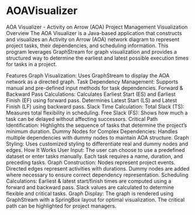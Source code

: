 # AOAVisualizer
AOA Visualizer - Activity on Arrow (AOA) Project Management Visualization
Overview
The AOA Visualizer is a Java-based application that constructs and visualizes an Activity on Arrow (AOA) network diagram to represent project tasks, their dependencies, and scheduling information. This program leverages GraphStream for graph visualization and provides a structured way to determine the earliest and latest possible execution times for tasks in a project.

Features
Graph Visualization: Uses GraphStream to display the AOA network as a directed graph.
Task Dependency Management: Supports manual and pre-defined input methods for task dependencies.
Forward & Backward Pass Calculations:
Calculates Earliest Start (ES) and Earliest Finish (EF) using forward pass.
Determines Latest Start (LS) and Latest Finish (LF) using backward pass.
Slack Time Calculation:
Total Slack (TS): Measures total flexibility in scheduling.
Free Slack (FS): Shows how much a task can be delayed without affecting successors.
Critical Path Identification: Highlights the sequence of tasks that determine the project’s minimum duration.
Dummy Nodes for Complex Dependencies: Handles multiple dependencies with dummy nodes to maintain AOA structure.
Graph Styling: Uses customized styling to differentiate real and dummy nodes and edges.
How It Works
User Input:
The user can choose to use a predefined dataset or enter tasks manually.
Each task requires a name, duration, and preceding tasks.
Graph Construction:
Nodes represent project events.
Directed edges represent activities with durations.
Dummy nodes are added where necessary to ensure correct dependency representation.
Scheduling Calculations:
Earliest & latest start/finish times are computed using a forward and backward pass.
Slack values are calculated to determine flexible and critical tasks.
Graph Display:
The graph is rendered using GraphStream with a SpringBox layout for optimal visualization.
The critical path can be highlighted for project managers.
